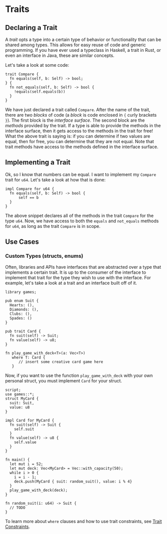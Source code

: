 # Traits
## Declaring a Trait
A _trait_ opts a type into a certain type of behavior or functionality that can be shared among types. This allows for easy reuse of code and generic programming. If you have ever used a typeclass in Haskell, a trait in Rust, or even an interface in Java, these are similar concepts.

Let's take a look at some code:

```
trait Compare {
  fn equals(self, b: Self) -> bool;
} {
  fn not_equals(self, b: Self) -> bool {
    !equals(self.equals(b))
  }
}

```

We have just declared a trait called `Compare`. After the name of the trait, there are two _blocks_ of code (a _block_ is code enclosed in `{` curly brackets `}`). The first block is the _interface surface_. The second block are the _methods_ provided by the trait. If a type is able to provide the methods in the interface surface, then it gets access to the methods in the trait for free! What the above trait is saying is: if you can determine if two values are equal, then for free, you can determine that they are not equal. Note that trait methods have access to the methods defined in the interface surface. 

## Implementing a Trait
Ok, so I know that numbers can be equal. I want to implement my `Compare` trait for `u64`. Let's take a look at how that is done:
```
impl Compare for u64 {
  fn equals(self, b: Self) -> bool {
      self == b
  }
}
```

The above snippet declares all of the methods in the trait `Compare` for the type `u64`. Now, we have access to both the `equals` and `not_equals` methods for `u64`, as long as the trait `Compare` is in scope.

## Use Cases

### Custom Types (structs, enums)
Often, libraries and APIs have interfaces that are abstracted over a type that implements a certain trait. It is up to the consumer of the interface to implement that trait for the type they wish to use with the interface. For example, let's take a look at a trait and an interface built off of it.
```
library games; 

pub enum Suit {
  Hearts: (),
  Diamonds: (),
  Clubs: (),
  Spades: ()
}

pub trait Card {
  fn suit(self) -> Suit;
  fn value(self) -> u8;
}

fn play_game_with_deck<T>(a: Vec<T>) 
   where T: Card {
      // insert some creative card game here
   }
```

Now, if you want to use the function `play_game_with_deck` with your own personal struct, you must implement `Card` for your struct.

```
script;
use games::*;
struct MyCard {
  suit: Suit,
  value: u8
}

impl Card for MyCard {
  fn suit(self) -> Suit {
    self.suit
  }
  fn value(self) -> u8 {
    self.value
  }
}

fn main() {
  let mut i = 52;
  let mut deck: Vec<MyCard> = Vec::with_capacity(50);
  while i > 0 {
    i = i - 1;
    deck.push(MyCard { suit: random_suit(), value: i % 4}
  }
  play_game_with_deck(deck);
}

fn random_suit(i: u64) -> Suit {
  // TODO
}
```

To learn more about `where` clauses and how to use trait constraints, see [Trait Constraints](./trait_constraints).

